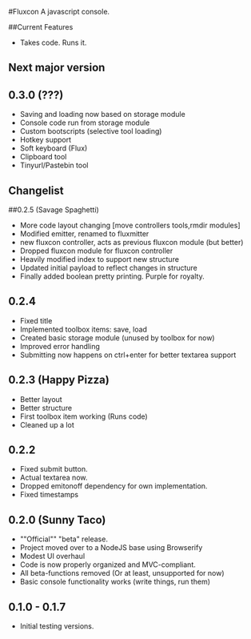 #Fluxcon
A javascript console.

##Current Features
* Takes code. Runs it. 

## Next major version
## 0.3.0 (???)
* Saving and loading now based on storage module
* Console code run from storage module
* Custom bootscripts (selective tool loading)
* Hotkey support
* Soft keyboard (Flux)
* Clipboard tool
* Tinyurl/Pastebin tool

## Changelist

##0.2.5 (Savage Spaghetti)
* More code layout changing [move controllers tools,rmdir modules]
* Modified emitter, renamed to fluxmitter
* new fluxcon controller, acts as previous fluxcon module (but better)
* Dropped fluxcon module for fluxcon controller
* Heavily modified index to support new structure
* Updated initial payload to reflect changes in structure
* Finally added boolean pretty printing. Purple for royalty.

## 0.2.4
* Fixed title
* Implemented toolbox items: save, load
* Created basic storage module (unused by toolbox for now)
* Improved error handling
* Submitting now happens on ctrl+enter for better textarea support

## 0.2.3 (Happy Pizza)
* Better layout
* Better structure
* First toolbox item working (Runs code)
* Cleaned up a lot

## 0.2.2
* Fixed submit button.
* Actual textarea now.
* Dropped emitonoff dependency for own implementation.
* Fixed timestamps

## 0.2.0 (Sunny Taco)
* ""Official"" "beta" release.
* Project moved over to a NodeJS base using Browserify
* Modest UI overhaul
* Code is now properly organized and MVC-compliant.
* All beta-functions removed (Or at least, unsupported for now)
* Basic console functionality works (write things, run them) 

## 0.1.0 - 0.1.7
* Initial testing versions. 
